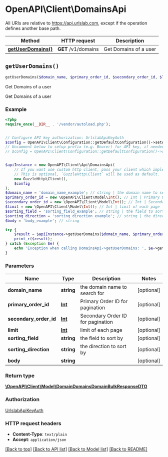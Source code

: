 # OpenAPI\Client\DomainsApi

All URIs are relative to https://api.urlslab.com, except if the operation defines another base path.

| Method | HTTP request | Description |
| ------------- | ------------- | ------------- |
| [**getUserDomains()**](DomainsApi.md#getUserDomains) | **GET** /v1/domains | Get Domains of a user |


## `getUserDomains()`

```php
getUserDomains($domain_name, $primary_order_id, $secondary_order_id, $limit, $sorting_field, $sorting_direction, $body): \OpenAPI\Client\Model\DomainDomainsDomainBulkResponseDTO
```

Get Domains of a user

Get Domains of a user

### Example

```php
<?php
require_once(__DIR__ . '/vendor/autoload.php');


// Configure API key authorization: UrlslabApiKeyAuth
$config = OpenAPI\Client\Configuration::getDefaultConfiguration()->setApiKey('X-URLSLAB-KEY', 'YOUR_API_KEY');
// Uncomment below to setup prefix (e.g. Bearer) for API key, if needed
// $config = OpenAPI\Client\Configuration::getDefaultConfiguration()->setApiKeyPrefix('X-URLSLAB-KEY', 'Bearer');


$apiInstance = new OpenAPI\Client\Api\DomainsApi(
    // If you want use custom http client, pass your client which implements `GuzzleHttp\ClientInterface`.
    // This is optional, `GuzzleHttp\Client` will be used as default.
    new GuzzleHttp\Client(),
    $config
);
$domain_name = 'domain_name_example'; // string | the domain name to search for
$primary_order_id = new \OpenAPI\Client\Model\Int(); // Int | Primary Order ID for pagination
$secondary_order_id = new \OpenAPI\Client\Model\Int(); // Int | Secondary Order ID for pagination
$limit = new \OpenAPI\Client\Model\Int(); // Int | limit of each page
$sorting_field = 'sorting_field_example'; // string | the field to sort by
$sorting_direction = 'sorting_direction_example'; // string | the direction to sort by
$body = 'body_example'; // string

try {
    $result = $apiInstance->getUserDomains($domain_name, $primary_order_id, $secondary_order_id, $limit, $sorting_field, $sorting_direction, $body);
    print_r($result);
} catch (Exception $e) {
    echo 'Exception when calling DomainsApi->getUserDomains: ', $e->getMessage(), PHP_EOL;
}
```

### Parameters

| Name | Type | Description  | Notes |
| ------------- | ------------- | ------------- | ------------- |
| **domain_name** | **string**| the domain name to search for | [optional] |
| **primary_order_id** | [**Int**](../Model/.md)| Primary Order ID for pagination | [optional] |
| **secondary_order_id** | [**Int**](../Model/.md)| Secondary Order ID for pagination | [optional] |
| **limit** | [**Int**](../Model/.md)| limit of each page | [optional] |
| **sorting_field** | **string**| the field to sort by | [optional] |
| **sorting_direction** | **string**| the direction to sort by | [optional] |
| **body** | **string**|  | [optional] |

### Return type

[**\OpenAPI\Client\Model\DomainDomainsDomainBulkResponseDTO**](../Model/DomainDomainsDomainBulkResponseDTO.md)

### Authorization

[UrlslabApiKeyAuth](../../README.md#UrlslabApiKeyAuth)

### HTTP request headers

- **Content-Type**: `text/plain`
- **Accept**: `application/json`

[[Back to top]](#) [[Back to API list]](../../README.md#endpoints)
[[Back to Model list]](../../README.md#models)
[[Back to README]](../../README.md)
